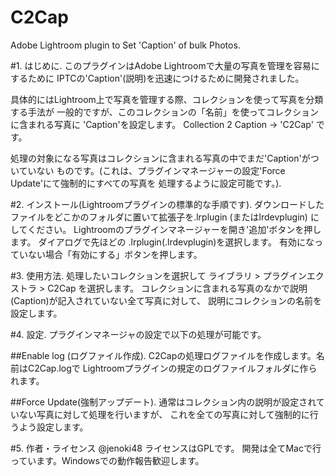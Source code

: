 C2Cap
=====

Adobe Lightroom plugin to Set 'Caption' of bulk Photos.

#1. はじめに. 
このプラグインはAdobe Lightroomで大量の写真を管理を容易にするために
IPTCの'Caption'(説明)を迅速につけるために開発されました。

具体的にはLightroom上で写真を管理する際、コレクションを使って写真を分類する手法が
一般的ですが、このコレクションの「名前」を使ってコレクションに含まれる写真に
'Caption'を設定します。
Collection 2 Caption -> 'C2Cap' です。

処理の対象になる写真はコレクションに含まれる写真の中でまだ'Caption'がついていない
ものです。(これは、プラグインマネージャーの設定'Force Update'にて強制的にすべての写真を
処理するように設定可能です。). 

#2. インストール(Lightroomプラグインの標準的な手順です). 
ダウンロードしたファイルをどこかのフォルダに置いて拡張子を.lrplugin (またはlrdevplugin)
にしてください。
Lightroomのプラグインマネージャーを開き'追加'ボタンを押します。
ダイアログで先ほどの .lrplugin(.lrdevplugin)を選択します。
有効になっていない場合「有効にする」ボタンを押します。

#3. 使用方法. 
処理したいコレクションを選択して ライブラリ > プラグインエクストラ > C2Cap を選択します。
コレクションに含まれる写真のなかで説明(Caption)が記入されていない全て写真に対して、
説明にコレクションの名前を設定します。

#4. 設定. 
プラグインマネージャの設定で以下の処理が可能です。

##Enable log (ログファイル作成). 
C2Capの処理ログファイルを作成します。名前はC2Cap.logで
Lightroomプラグインの規定のログファイルフォルダに作られます。

##Force Update(強制アップデート). 
通常はコレクション内の説明が設定されていない写真に対して処理を行いますが、
これを全ての写真に対して強制的に行うよう設定します。

#5. 作者・ライセンス
@jenoki48
ライセンスはGPLです。
開発は全てMacで行っています。Windowsでの動作報告歓迎します。
